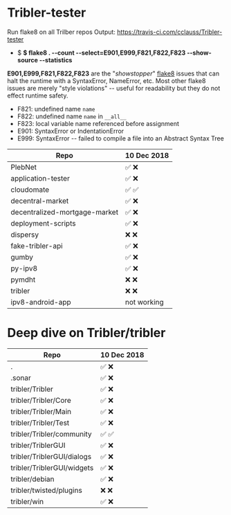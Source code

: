# Tribler-tester
Run flake8 on all Trilber repos
Output: https://travis-ci.com/cclauss/Tribler-tester

* $ __$ flake8 . --count --select=E901,E999,F821,F822,F823 --show-source --statistics__

__E901,E999,F821,F822,F823__ are the "_showstopper_" [flake8](http://flake8.pycqa.org) issues that can halt the runtime with a SyntaxError, NameError, etc. Most other flake8 issues are merely "style violations" -- useful for readability but they do not effect runtime safety.
* F821: undefined name `name`
* F822: undefined name `name` in `__all__`
* F823: local variable name referenced before assignment
* E901: SyntaxError or IndentationError
* E999: SyntaxError -- failed to compile a file into an Abstract Syntax Tree

| Repo | 10 Dec 2018 |
| --- | --- |
| PlebNet | ✅ ❌ | 
| application-tester | ✅ ❌ |
| cloudomate | ✅ ✅ |
| decentral-market | ✅ ❌ |
| decentralized-mortgage-market | ✅ ❌ |
| deployment-scripts | ✅ ❌ |
| dispersy | ❌ ❌ |
| fake-tribler-api | ✅ ❌ |
| gumby | ✅ ❌ |
| py-ipv8 | ✅ ❌ |
| pymdht | ❌ ❌ |
| tribler | ❌ ❌ |
| ipv8-android-app | not working |

# Deep dive on Tribler/tribler

| Repo | 10 Dec 2018 |
| --- | --- |
| . | ✅ ❌ | 
| .sonar | ✅ ❌ | 
| tribler/Tribler | ✅ ❌ |
| tribler/Tribler/Core | ✅ ❌ |
| tribler/Tribler/Main | ✅ ❌ |
| tribler/Tribler/Test | ✅ ❌ |
| tribler/Tribler/community | ✅ ✅ |
| tribler/TriblerGUI | ✅ ❌ |
| tribler/TriblerGUI/dialogs | ✅ ❌ |
| tribler/TriblerGUI/widgets | ✅ ❌ |
| tribler/debian | ✅ ❌ |
| tribler/twisted/plugins | ❌ ❌ |
| tribler/win | ✅ ❌ |

